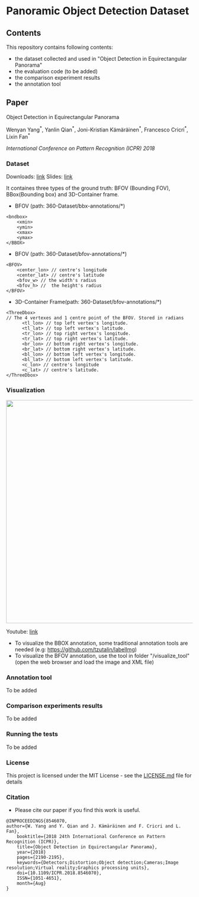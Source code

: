 # Panoramic Object Detection Dataset 

## Contents

This repository contains following contents:
* the dataset collected and used in "Object Detection in Equirectangular Panorama"
* the evaluation code (to be added)
* the comparison experiment results
* the annotation tool

## Paper
Object Detection in Equirectangular Panorama

Wenyan Yang<sup>\*</sup>, Yanlin Qian<sup>\*</sup>, Joni-Kristian Kämäräinen<sup>\*</sup>, Francesco Cricri<sup>\*</sup>, Lixin Fan<sup>\*</sup>

*International Conference on Pattern Recognition (ICPR) 2018*

### Dataset

Downloads: [link](https://www.dropbox.com/s/skxqj94rno9ihjq/360-Dataset.zip?dl=0)
Slides: [link](https://1drv.ms/p/s!AjxmjW9wZcKxhWRqnijhIGrST0OC)

It containes three types of the ground truth: BFOV (Bounding FOV), BBox(Bounding box) and 3D-Container frame. 

* BFOV (path: 360-Dataset/bbx-annotations/*)
```
<bndbox>
	<xmin>
	<ymin>
	<xmax>
	<ymax>
</BBOX> 
```

* BFOV (path: 360-Dataset/bfov-annotations/*)
```
<BFOV> 
	<center_lon> // centre's longitude
	<center_lat> // centre's latitude
	<bfov_w> // the width's radius
	<bfov_h> //  the height's radius
</BFOV> 
```

* 3D-Container Frame(path: 360-Dataset/bfov-annotations/*)
```
<ThreeDbox> 
// The 4 vertexes and 1 centre point of the BFOV. Stored in radians
      <tl_lon> // top left vertex's longitude.
      <tl_lat> // top left vertex's latitude.
      <tr_lon> // top right vertex's longitude.
      <tr_lat> // top right vertex's latitude.
      <br_lon> // bottom right vertex's longitude.
      <br_lat> // bottom right vertex's latitude.
      <bl_lon> // bottom left vertex's longitude.
      <bl_lat> // bottom left vertex's latitude.
      <c_lon> // centre's longitude
      <c_lat> // centre's latitude.
</ThreeDbox>
```

### Visualization
<div align="center">
  <a href="https://www.youtube.com/watch?v=FTnfsmgwdQA">
	  <img src="https://img.youtube.com/vi/FTnfsmgwdQA/0.jpg" width="600px" />
  </a>
</div>

Youtube: [link](https://www.youtube.com/watch?v=FTnfsmgwdQA)


* To visualize the BBOX annotation, some traditional annotation tools are needed (e.g: https://github.com/tzutalin/labelImg)
* To visualize the BFOV annotation, use the tool in folder "/visualize_tool" (open the web browser and load the image and XML file)

### Annotation tool

To be added

### Comparison experiments results

To be added

### Running the tests

To be added

### License

This project is licensed under the MIT License - see the [LICENSE.md](https://github.com/uenian33/360_object_detection_dataset/blob/master/LICENSE) file for details

### Citation
* Please cite our paper if you find this work is useful.
```
@INPROCEEDINGS{8546070, 
author={W. Yang and Y. Qian and J. Kämäräinen and F. Cricri and L. Fan}, 
	booktitle={2018 24th International Conference on Pattern Recognition (ICPR)}, 
	title={Object Detection in Equirectangular Panorama}, 
	year={2018}
	pages={2190-2195}, 
	keywords={Detectors;Distortion;Object detection;Cameras;Image resolution;Virtual reality;Graphics processing units}, 
	doi={10.1109/ICPR.2018.8546070}, 
	ISSN={1051-4651}, 
	month={Aug}
}
